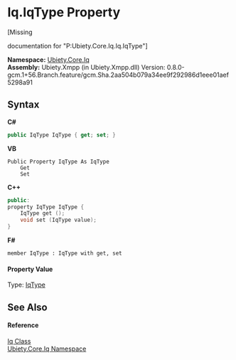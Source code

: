 # Iq.IqType Property 
 

\[Missing <summary> documentation for "P:Ubiety.Core.Iq.Iq.IqType"\]

**Namespace:**&nbsp;<a href="13843980-17a1-e355-3861-83b3eda7c166">Ubiety.Core.Iq</a><br />**Assembly:**&nbsp;Ubiety.Xmpp (in Ubiety.Xmpp.dll) Version: 0.8.0-gcm.1+56.Branch.feature/gcm.Sha.2aa504b079a34ee9f292986d1eee01aef5298a91

## Syntax

**C#**<br />
``` C#
public IqType IqType { get; set; }
```

**VB**<br />
``` VB
Public Property IqType As IqType
	Get
	Set
```

**C++**<br />
``` C++
public:
property IqType IqType {
	IqType get ();
	void set (IqType value);
}
```

**F#**<br />
``` F#
member IqType : IqType with get, set

```


#### Property Value
Type: <a href="938015c7-24e0-b95d-adeb-ceb3ed93a841">IqType</a>

## See Also


#### Reference
<a href="e938f5c8-40c4-4e97-9a6e-f31df604036b">Iq Class</a><br /><a href="13843980-17a1-e355-3861-83b3eda7c166">Ubiety.Core.Iq Namespace</a><br />